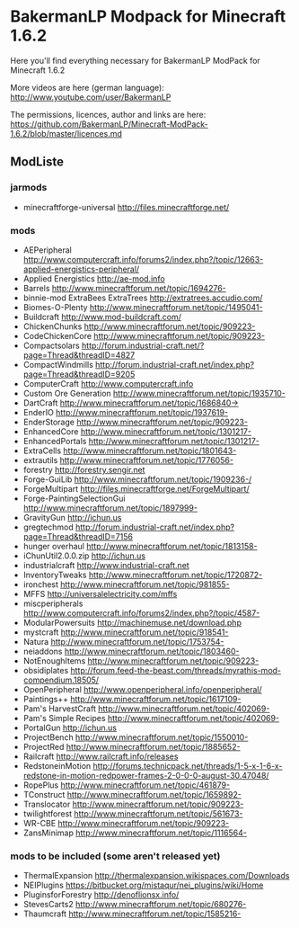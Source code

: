 # BakermanLP Modpack for Minecraft 1.6.2
Here you'll find everything necessary for BakermanLP ModPack for Minecraft 1.6.2

More videos are here (german language): 
<http://www.youtube.com/user/BakermanLP>

The permissions, licences, author and links are here:
<https://github.com/BakermanLP/Minecraft-ModPack-1.6.2/blob/master/licences.md>

## ModListe
### jarmods
* minecraftforge-universal <http://files.minecraftforge.net/>

### mods
* AEPeripheral <http://www.computercraft.info/forums2/index.php?/topic/12663-applied-energistics-peripheral/>
* Applied Energistics <http://ae-mod.info>
* Barrels <http://www.minecraftforum.net/topic/1694276->
* binnie-mod ExtraBees ExtraTrees <http://extratrees.accudio.com/>
* Biomes-O-Plenty <http://www.minecraftforum.net/topic/1495041->
* Buildcraft <http://www.mod-buildcraft.com/>
* ChickenChunks <http://www.minecraftforum.net/topic/909223->
* CodeChickenCore <http://www.minecraftforum.net/topic/909223->
* Compactsolars <http://forum.industrial-craft.net/?page=Thread&threadID=4827>
* CompactWindmills <http://forum.industrial-craft.net/index.php?page=Thread&threadID=9205>
* ComputerCraft <http://www.computercraft.info>
* Custom Ore Generation <http://www.minecraftforum.net/topic/1935710->
* DartCraft <http://www.minecraftforum.net/topic/1686840->>
* EnderIO <http://www.minecraftforum.net/topic/1937619->
* EnderStorage <http://www.minecraftforum.net/topic/909223->
* EnhancedCore  <http://www.minecraftforum.net/topic/1301217->
* EnhancedPortals <http://www.minecraftforum.net/topic/1301217->
* ExtraCells <http://www.minecraftforum.net/topic/1801643->
* extrautils <http://www.minecraftforum.net/topic/1776056->
* forestry <http://forestry.sengir.net>
* Forge-GuiLib <http://www.minecraftforum.net/topic/1909236-/>
* ForgeMultipart <http://files.minecraftforge.net/ForgeMultipart/>
* Forge-PaintingSelectionGui <http://www.minecraftforum.net/topic/1897999->
* GravityGun <http://ichun.us>
* gregtechmod <http://forum.industrial-craft.net/index.php?page=Thread&threadID=7156>
* hunger overhaul <http://www.minecraftforum.net/topic/1813158->
* iChunUtil2.0.0.zip <http://ichun.us>
* industrialcraft <http://www.industrial-craft.net>
* InventoryTweaks <http://www.minecraftforum.net/topic/1720872->
* ironchest <http://www.minecraftforum.net/topic/981855->
* MFFS <http://universalelectricity.com/mffs>
* miscperipherals <http://www.computercraft.info/forums2/index.php?/topic/4587->
* ModularPowersuits <http://machinemuse.net/download.php>
* mystcraft <http://www.minecraftforum.net/topic/918541->
* Natura <http://www.minecraftforum.net/topic/1753754->
* neiaddons <http://www.minecraftforum.net/topic/1803460->
* NotEnoughItems <http://www.minecraftforum.net/topic/909223->
* obsidiplates <http://forum.feed-the-beast.com/threads/myrathis-mod-compendium.18505/>
* OpenPeripheral <http://www.openperipheral.info/openperipheral/>
* Paintings++ <http://www.minecraftforum.net/topic/1617109->
* Pam's HarvestCraft <http://www.minecraftforum.net/topic/402069->
* Pam's Simple Recipes <http://www.minecraftforum.net/topic/402069->
* PortalGun <http://ichun.us>
* ProjectBench <http://www.minecraftforum.net/topic/1550010->
* ProjectRed <http://www.minecraftforum.net/topic/1885652->
* Railcraft <http://www.railcraft.info/releases>
* RedstoneinMotion <http://forums.technicpack.net/threads/1-5-x-1-6-x-redstone-in-motion-redpower-frames-2-0-0-0-august-30.47048/>
* RopePlus <http://www.minecraftforum.net/topic/461879->
* TConstruct <http://www.minecraftforum.net/topic/1659892->
* Translocator <http://www.minecraftforum.net/topic/909223->
* twilightforest <http://www.minecraftforum.net/topic/561673->
* WR-CBE <http://www.minecraftforum.net/topic/909223->
* ZansMinimap  <http://www.minecraftforum.net/topic/1116564->

### mods to be included (some aren't released yet)
* ThermalExpansion <http://thermalexpansion.wikispaces.com/Downloads>
* NEIPlugins <https://bitbucket.org/mistaqur/nei_plugins/wiki/Home>
* PluginsforForestry <http://denoflionsx.info/>
* StevesCarts2 <http://www.minecraftforum.net/topic/680276->
* Thaumcraft <http://www.minecraftforum.net/topic/1585216->

